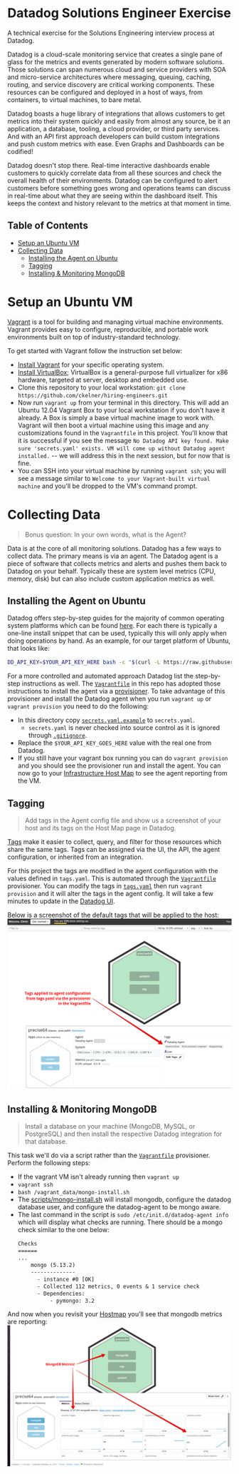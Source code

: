 # Datadog Solutions Engineer Exercise
A technical exercise for the Solutions Engineering interview process at Datadog.

Datadog is a cloud-scale monitoring service that creates a single pane of glass
for the metrics and events generated by modern software solutions. Those
solutions can span numerous cloud and service providers with SOA and
micro-service architectures where messaging, queuing, caching, routing, and
service discovery are critical working components. These resources can be
configured and deployed in a host of ways, from containers, to virtual machines,
to bare metal.

Datadog boasts a huge library of integrations that allows customers to get
metrics into their system quickly and easily from almost any source, be it an
application, a database, tooling, a cloud provider, or third party services. And
with an API first approach developers can build custom integrations and push
custom metrics with ease. Even Graphs and Dashboards can be codified!

Datadog doesn't stop there. Real-time interactive dashboards enable customers to
quickly correlate data from all these sources and check the overall health of
their environments. Datadog can be configured to alert customers before
something goes wrong and operations teams can discuss in real-time about what
they are seeing within the dashboard itself. This keeps the context and history
relevant to the metrics at that moment in time.

<!-- START doctoc generated TOC please keep comment here to allow auto update -->
<!-- DON'T EDIT THIS SECTION, INSTEAD RE-RUN doctoc TO UPDATE -->
## Table of Contents

- [Setup an Ubuntu VM](#setup-an-ubuntu-vm)
- [Collecting Data](#collecting-data)
  - [Installing the Agent on Ubuntu](#installing-the-agent-on-ubuntu)
  - [Tagging](#tagging)
  - [Installing & Monitoring MongoDB](#installing--monitoring-mongodb)

<!-- END doctoc generated TOC please keep comment here to allow auto update -->

# Setup an Ubuntu VM
[Vagrant](https://www.vagrantup.com/) is a tool for building and managing
virtual machine environments. Vagrant provides easy to configure, reproducible,
and portable work environments built on top of industry-standard technology.

To get started with Vagrant follow the instruction set below:

- [Install Vagrant](https://www.vagrantup.com/docs/installation/) for your
specific operating system.
- [Install VirtualBox](https://www.virtualbox.org/wiki/Downloads); VirtualBox is
a general-purpose full virtualizer for x86 hardware, targeted at server, desktop
and embedded use.
- Clone this repository to your local workstation: `git clone
https://github.com/ckelner/hiring-engineers.git`
- Now run `vagrant up` from your terminal in this directory. This will add an
Ubuntu 12.04 Vagrant Box to your local workstation if you don't have it already.
A Box is simply a base virtual machine image to work with. Vagrant will then
boot a virtual machine using this image and any customizations found in the
`Vagrantfile` in this project. You'll know that it is successful if you see the
message `No Datadog API key found. Make sure 'secrets.yaml' exists. VM will
come up without Datadog agent installed.` -- we will address this in the next
session, but for now that is fine.
- You can SSH into your virtual machine by running `vagrant ssh`; you will see a
message similar to `Welcome to your Vagrant-built virtual machine` and you'll be
dropped to the VM's command prompt.

# Collecting Data
> Bonus question: In your own words, what is the Agent?

Data is at the core of all monitoring solutions. Datadog has a few ways to
collect data. The primary means is via an agent. The Datadog agent is a piece of
software that collects metrics and alerts and pushes them back to Datadog on
your behalf. Typically these are system level metrics (CPU, memory, disk) but
can also include custom application metrics as well.

## Installing the Agent on Ubuntu
Datadog offers step-by-step guides for the majority of common operating system
platforms which can be found
[here](https://app.datadoghq.com/account/settings#agent). For each there is
typically a one-line install snippet that can be used, typically this will only
apply when doing operations by hand. As an example, for our target platform
of Ubuntu, that looks like:

```bash
DD_API_KEY=$YOUR_API_KEY_HERE bash -c "$(curl -L https://raw.githubusercontent.com/DataDog/dd-agent/master/packaging/datadog-agent/source/install_agent.sh)"
```

For a more controlled and automated approach Datadog list the step-by-step
instructions as well. The [`Vagrantfile`](Vagrantfile) in this repo has adopted
those instructions to install the agent via a
[provisioner](https://www.vagrantup.com/docs/provisioning/). To take advantage
of this provisioner and install the Datadog agent when you run `vagrant up`
or `vagrant provision` you need to do the following:

- In this directory copy [`secrets.yaml.example`](secrets.yaml.example) to
  `secrets.yaml`.
  - `secrets.yaml` is never checked into source control as it is ignored through
  [`.gitignore`](.gitignore).
- Replace the `$YOUR_API_KEY_GOES_HERE` value with the real one from Datadog.
- If you still have your vagrant box running you can do `vagrant provision` and
you should see the provisioner run and install the agent. You can now go to
your [Infrastructure Host Map](https://app.datadoghq.com/infrastructure/map) to
see the agent reporting from the VM.

## Tagging
> Add tags in the Agent config file and show us a screenshot of your host and
> its tags on the Host Map page in Datadog.

[Tags](http://docs.datadoghq.com/guides/tagging/) make it easier to collect,
query, and filter for those resources which share the same tags. Tags can be
assigned via the UI, the API, the agent configuration, or inherited from an
integration.

For this project the tags are modified in the agent configuration with the
values defined in `tags.yaml`. This is automated through the
[`Vagrantfile`](Vagrantfile) provisioner. You can modify the tags in
[`tags.yaml`](tags.yaml) then run `vagrant provision` and it will alter the tags
in the agent config. It will take a few minutes to update in the
[Datadog UI](https://app.datadoghq.com/infrastructure/map).

Below is a screenshot of the default tags that will be applied to the host:
![tag image](screenshots/tags.png)

## Installing & Monitoring MongoDB
> Install a database on your machine (MongoDB, MySQL, or PostgreSQL) and then
> install the respective Datadog integration for that database.

This task we'll do via a script rather than the [`Vagrantfile`](Vagrantfile)
provisioner. Perform the following steps:

- If the vagrant VM isn't already running then `vagrant up`
- `vagrant ssh`
- `bash /vagrant_data/mongo-install.sh`
- The [scripts/mongo-install.sh](scripts/mongo-install.sh) will install mongodb,
configure the datadog database user, and configure the datadog-agent to be mongo
aware.
- The last command in the script is `sudo /etc/init.d/datadog-agent info` which
will display what checks are running. There should be a mongo check similar to
the one below:
  ```
  Checks
  ======
  ...
      mongo (5.13.2)
      --------------
        - instance #0 [OK]
        - Collected 112 metrics, 0 events & 1 service check
        - Dependencies:
            - pymongo: 3.2
  ```

And now when you revisit your
[Hostmap](https://app.datadoghq.com/infrastructure/map) you'll see that mongodb
metrics are reporting:
![mongo-metrics](screenshots/mongo.png)

